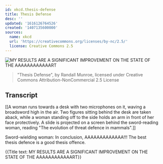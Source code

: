 ```yaml
---
id: xkcd.thesis-defense
title: Thesis Defense
desc: ''
updated: '1616126764526'
created: '1407135600000'
sources:
  name: xkcd
  url: 'https://creativecommons.org/licenses/by-nc/2.5/'
  license: Creative Commons 2.5
---
```

![MY RESULTS ARE A SIGNIFICANT IMPROVEMENT ON THE STATE OF THE AAAAAAAAAAAART](https://imgs.xkcd.com/comics/thesis_defense.png)
> "Thesis Defense", by Randall Munroe, licensed under Creative Commons Attribution-NonCommercial 2.5 License

## Transcript
[[A woman runs towards a desk with two microphones on it, waving a broadsword high in the air. Two figures sitting behind the desk are taken aback, while a woman standing off to the side holds an arm in front of her face protectively. A slide is projected on a screen behind the sword-reading woman, reading "The evolution of threat defence in mammals".]]

Sword-wielding woman: In conclusion, AAAAAAAAAAAAA!!!
The best thesis defence is a good thesis offence.

{{Title text: MY RESULTS ARE A SIGNIFICANT IMPROVEMENT ON THE STATE OF THE AAAAAAAAAAAART}}
